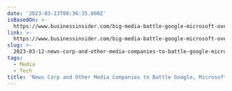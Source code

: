 ```yaml
---
date: '2023-03-13T00:36:35.000Z'
isBasedOn: >-
  https://www.businessinsider.com/big-media-battle-google-microsoft-over-ai-chatbots-2023-3
link: >-
  https://www.businessinsider.com/big-media-battle-google-microsoft-over-ai-chatbots-2023-3
slug: >-
  2023-03-12-news-corp-and-other-media-companies-to-battle-google-microsoft-over-ai
tags:
  - Media
  - Tech
title: 'News Corp and Other Media Companies to Battle Google, Microsoft Over AI'
---
```


